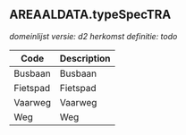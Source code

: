 ## AREAALDATA.typeSpecTRA

*domeinlijst versie: d2* *herkomst definitie: todo*

 |Code |Description	|
|	---	|	---	|
| Busbaan | Busbaan |
| Fietspad | Fietspad |
| Vaarweg | Vaarweg |
| Weg | Weg |
